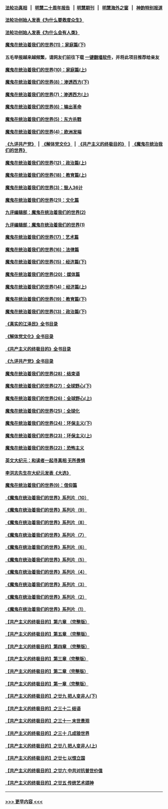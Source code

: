 #### [法轮功真相](https://github.com/gfw-breaker/truth/blob/master/README.md?t=0) &nbsp;&nbsp;|&nbsp;&nbsp; [明慧二十周年报告](https://github.com/gfw-breaker/mh-reports/blob/master/README.md?t=0) &nbsp;&nbsp;|&nbsp;&nbsp;[明慧期刊](https://github.com/gfw-breaker/mh-qikan) &nbsp;&nbsp;|&nbsp;&nbsp; [明慧海外之窗](https://github.com/gfw-breaker/mh-news/blob/master/README.md?t=0) &nbsp;&nbsp;|&nbsp;&nbsp; [神韵特别报道](https://github.com/gfw-breaker/mh-news/blob/master/shenyun.md?t=0)
#### [法轮功创始人发表《为什么要救度众生》](../pages/nsc422/n13975246.md?t=06170343) 
#### [法轮功创始人发表《为什么会有人类》](../pages/nsc422/n13912117.md?t=06170343) 
#### [魔鬼在统治着我们的世界(11)：家庭篇(下)](../pages/nsc422/n10440961.md?t=06170343) 
#### 五毛举报越来越频繁，请网友们前往下载 [一键翻墙软件](https://github.com/gfw-breaker/ssr-accounts)，并将此项目推荐给亲友
#### [魔鬼在统治着我们的世界(10)：家庭篇(上)](../pages/nsc422/n10435448.md?t=06170343) 
#### [魔鬼在统治着我们的世界(8)：渗透西方(下)](../pages/nsc422/n10429603.md?t=06170343) 
#### [魔鬼在统治着我们的世界(7)：渗透西方(上)](../pages/nsc422/n10426013.md?t=06170343) 
#### [魔鬼在统治着我们的世界(6)：输出革命](../pages/nsc422/n10421536.md?t=06170343) 
#### [魔鬼在统治着我们的世界(5)：东方杀戮](../pages/nsc422/n10417707.md?t=06170343) 
#### [魔鬼在统治着我们的世界(4)：欧洲发端](../pages/nsc422/n10414890.md?t=06170343) 
#### [《九评共产党》](https://github.com/begood0513/9ping.md/blob/master/README.md) &nbsp;|&nbsp; [《解体党文化》](../../../../jtdwh.md/blob/master/README.md)  &nbsp;|&nbsp; [《共产主义的终极目的》](../../../../gczydzjmd.md/blob/master/README.md) &nbsp;|&nbsp; [《魔鬼在统治我们的世界》](../../../../mgztzwmdsj.md/blob/master/README.md) 
#### [魔鬼在统治着我们的世界(12)：政治篇(上)](../pages/nsc422/n10444576.md?t=06170343) 
#### [魔鬼在统治着我们的世界(18)：教育篇(上)](../pages/nsc422/n10526970.md?t=06170343) 
#### [魔鬼在统治着我们的世界(3)：毁人36计](../pages/nsc422/n10411583.md?t=06170343) 
#### [魔鬼在统治着我们的世界(21)：文化篇](../pages/nsc422/n10597706.md?t=06170343) 
#### [九评编辑部：魔鬼在统治着我们的世界(2)](../pages/nsc422/n10410036.md?t=06170343) 
#### [九评编辑部：魔鬼在统治着我们的世界(1)](../pages/nsc422/n10406825.md?t=06170343) 
#### [魔鬼在统治着我们的世界(17)：艺术篇](../pages/nsc422/n10499093.md?t=06170343) 
#### [魔鬼在统治着我们的世界(16)：法律篇](../pages/nsc422/n10485969.md?t=06170343) 
#### [魔鬼在统治着我们的世界(15)：经济篇(下)](../pages/nsc422/n10469975.md?t=06170343) 
#### [魔鬼在统治着我们的世界(20)：媒体篇](../pages/nsc422/n10586579.md?t=06170343) 
#### [魔鬼在统治着我们的世界(14)：经济篇(上)](../pages/nsc422/n10457370.md?t=06170343) 
#### [魔鬼在统治着我们的世界(19)：教育篇(下)](../pages/nsc422/n10564808.md?t=06170343) 
#### [魔鬼在统治着我们的世界(13)：政治篇(下)](../pages/nsc422/n10448270.md?t=06170343) 
#### [《真实的江泽民》全书目录](../pages/nsc422/n13721399.md?t=06170343) 
#### [《解体党文化》全书目录](../pages/nsc422/n13721157.md?t=06170343) 
#### [《共产主义的终极目的》全书目录](../pages/nsc422/n13721048.md?t=06170343) 
#### [《九评共产党》全书目录](../pages/nsc422/n13708085.md?t=06170343) 
#### [魔鬼在统治着我们的世界(28)：结束语](../pages/nsc422/n10936246.md?t=06170343) 
#### [魔鬼在统治着我们的世界(27)：全球野心(下)](../pages/nsc422/n10928319.md?t=06170343) 
#### [魔鬼在统治着我们的世界(26)：全球野心(上)](../pages/nsc422/n10900318.md?t=06170343) 
#### [魔鬼在统治着我们的世界(25)：全球化](../pages/nsc422/n10788205.md?t=06170343) 
#### [魔鬼在统治着我们的世界(24)：环保主义(下)](../pages/nsc422/n10695307.md?t=06170343) 
#### [魔鬼在统治着我们的世界(23)：环保主义(上)](../pages/nsc422/n10688613.md?t=06170343) 
#### [魔鬼在统治着我们的世界(22)：恐怖主义](../pages/nsc422/n10614727.md?t=06170343) 
#### [英文大纪元：和读者一起寻真相 无所畏惧](../pages/nsc422/n12542027.md?t=06170343) 
#### [李洪志先生在大纪元发表《大选》](../pages/nsc422/n12534746.md?t=06170343) 
#### [魔鬼在统治着我们的世界(9)：信仰篇](../pages/nsc422/n10432159.md?t=06170343) 
#### [《魔鬼在统治着我们的世界》系列片（10）](../pages/nsc422/n12292670.md?t=06170343) 
#### [《魔鬼在统治着我们的世界》系列片（9）](../pages/nsc422/n12290859.md?t=06170343) 
#### [《魔鬼在统治着我们的世界》系列片（8）](../pages/nsc422/n12287445.md?t=06170343) 
#### [《魔鬼在统治着我们的世界》系列片（7）](../pages/nsc422/n12283425.md?t=06170343) 
#### [《魔鬼在统治着我们的世界》系列片（6）](../pages/nsc422/n12282314.md?t=06170343) 
#### [《魔鬼在统治着我们的世界》系列片（5）](../pages/nsc422/n12281419.md?t=06170343) 
#### [《魔鬼在统治着我们的世界》系列片（4）](../pages/nsc422/n12274024.md?t=06170343) 
#### [《魔鬼在统治着我们的世界》系列片（3）](../pages/nsc422/n12271322.md?t=06170343) 
#### [《魔鬼在统治着我们的世界》系列片（2）](../pages/nsc422/n12269049.md?t=06170343) 
#### [《魔鬼在统治着我们的世界》系列片（1）](../pages/nsc422/n12267575.md?t=06170343) 
#### [【共产主义的终极目的】第六章 （完整版）](../pages/nsc422/n11428913.md?t=06170343) 
#### [【共产主义的终极目的】第五章 （完整版）](../pages/nsc422/n11428912.md?t=06170343) 
#### [【共产主义的终极目的】第四章 （完整版）](../pages/nsc422/n11428907.md?t=06170343) 
#### [【共产主义的终极目的】第三章（完整版）](../pages/nsc422/n11428848.md?t=06170343) 
#### [【共产主义的终极目的】第二章（完整版）](../pages/nsc422/n11428831.md?t=06170343) 
#### [【共产主义的终极目的】第一章（完整版）](../pages/nsc422/n11417651.md?t=06170343) 
#### [【共产主义的终极目的】之廿九 把人变非人(下)](../pages/nsc422/n11344140.md?t=06170343) 
#### [【共产主义的终极目的】之三十二 结语](../pages/nsc422/n11360535.md?t=06170343) 
#### [【共产主义的终极目的】之三十一 末世景观](../pages/nsc422/n11351129.md?t=06170343) 
#### [【共产主义的终极目的】之三十 几成狼世界](../pages/nsc422/n11348280.md?t=06170343) 
#### [【共产主义的终极目的】之廿八 把人变非人(上)](../pages/nsc422/n11340492.md?t=06170343) 
#### [【共产主义的终极目的】之廿七 以恨立国](../pages/nsc422/n11336944.md?t=06170343) 
#### [【共产主义的终极目的】之廿六 中共对抗普世价值](../pages/nsc422/n11324785.md?t=06170343) 
#### [【共产主义的终极目的】之廿五 传统艺术颂神](../pages/nsc422/n11296396.md?t=06170343) 

----
#### [ >>> 更早内容 <<< ](../indexes/nsc422-earlier.md)
